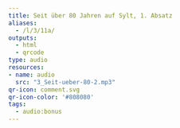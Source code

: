 ```yaml
---
title: Seit über 80 Jahren auf Sylt, 1. Absatz
aliases:
  - /l/3/11a/
outputs:
  - html
  - qrcode
type: audio
resources:
- name: audio
  src: "3_Seit-ueber-80-2.mp3"
qr-icon: comment.svg
qr-icon-color: '#808080'
tags:
  - audio:bonus
---
```

